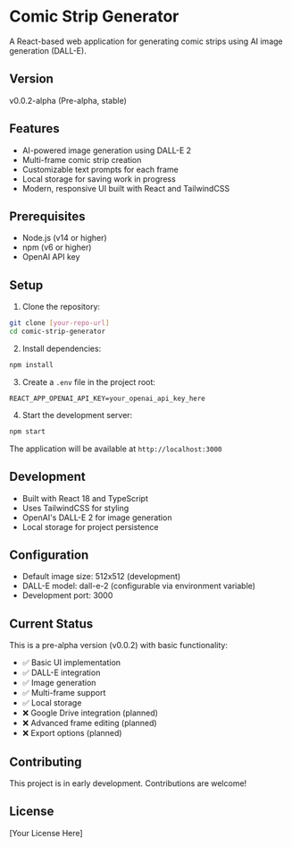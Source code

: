 # Comic Strip Generator

A React-based web application for generating comic strips using AI image generation (DALL-E).

## Version
v0.0.2-alpha (Pre-alpha, stable)

## Features
- AI-powered image generation using DALL-E 2
- Multi-frame comic strip creation
- Customizable text prompts for each frame
- Local storage for saving work in progress
- Modern, responsive UI built with React and TailwindCSS

## Prerequisites
- Node.js (v14 or higher)
- npm (v6 or higher)
- OpenAI API key

## Setup
1. Clone the repository:
```bash
git clone [your-repo-url]
cd comic-strip-generator
```

2. Install dependencies:
```bash
npm install
```

3. Create a `.env` file in the project root:
```env
REACT_APP_OPENAI_API_KEY=your_openai_api_key_here
```

4. Start the development server:
```bash
npm start
```

The application will be available at `http://localhost:3000`

## Development
- Built with React 18 and TypeScript
- Uses TailwindCSS for styling
- OpenAI's DALL-E 2 for image generation
- Local storage for project persistence

## Configuration
- Default image size: 512x512 (development)
- DALL-E model: dall-e-2 (configurable via environment variable)
- Development port: 3000

## Current Status
This is a pre-alpha version (v0.0.2) with basic functionality:
- ✅ Basic UI implementation
- ✅ DALL-E integration
- ✅ Image generation
- ✅ Multi-frame support
- ✅ Local storage
- ❌ Google Drive integration (planned)
- ❌ Advanced frame editing (planned)
- ❌ Export options (planned)

## Contributing
This project is in early development. Contributions are welcome!

## License
[Your License Here] 